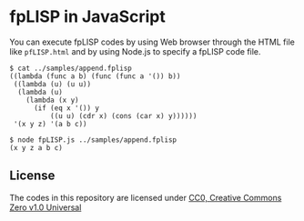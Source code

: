 # fpLISP in JavaScript

You can execute fpLISP codes by using Web browser through the HTML file like `pfLISP.html` and by using Node.js to specify a fpLISP code file.
```
$ cat ../samples/append.fplisp
((lambda (func a b) (func (func a '()) b))
 ((lambda (u) (u u))
  (lambda (u)
    (lambda (x y)
      (if (eq x '()) y
          ((u u) (cdr x) (cons (car x) y))))))
 '(x y z) '(a b c))

$ node fpLISP.js ../samples/append.fplisp
(x y z a b c)
```

## License

The codes in this repository are licensed under [CC0, Creative Commons Zero v1.0 Universal](https://creativecommons.org/publicdomain/zero/1.0/)

